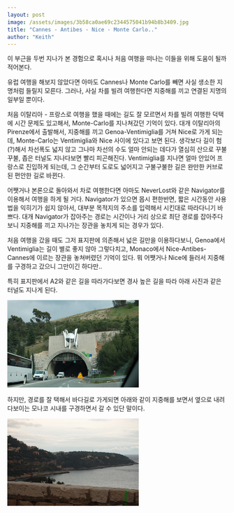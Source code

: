 ```yaml
---
layout: post
image: /assets/images/3b58ca0ae69c2344575041b94b8b3409.jpg
title: "Cannes - Antibes - Nice - Monte Carlo.."
author: "Keith"
---
```


이 부근을 두번 지나가 본 경험으로 혹시나 처음 여행을 떠나는 이들을 위해 도움이 될까 적어본다.

유럽 여행을 해보지 않았다면 아마도 Cannes나 Monte Carlo를 빼면 사실 생소한 지명처럼 들릴지 모른다. 그러나, 사실 차를 빌려 여행한다면 지중해를 끼고 연결된 지명의 일부일 뿐이다.

처음 이탈리아 - 프랑스로 여행을 했을 때에는 길도 잘 모르면서 차를 빌려 여행한 덕택에 시간 문제도 있고해서, Monte-Carlo를 지나쳐갔던 기억이 있다. 대개 이탈리아의 Pirenze에서 출발해서, 지중해를 끼고 Genoa-Ventimiglia를 거쳐 Nice로 가게 되는데, Monte-Carlo는 Ventimiglia와 Nice 사이에 있다고 보면 된다. 생각보다 길이 험(?)해서 차선폭도 넓지 않고 그나마 차선의 수도 얼마 안되는 데다가 열심히 산으로 꾸불 꾸불, 좁은 터널도 지나다보면 빨리 피곤해진다. Ventimiglia를 지나면 얼마 안있어 프랑스로 진입하게 되는데, 그 순간부터 도로도 넓어지고 구불구불한 길은 완만한 커브로 된 편안한 길로 바뀐다.

어쨋거나 본론으로 돌아와서 차로 여행한다면 아마도 NeverLost와 같은 Navigator를 이용해서 여행을 하게 될 거다. Navigator가 있으면 몹시 편한반면, 짧은 시간동안 사용법을 익히기가 쉽지 않아서, 대부분 목적지의 주소를 입력해서 시킨대로 따라다니기 바쁘다. 대개 Navigator가 잡아주는 경로는 시간이나 거리 상으로 최단 경로를 잡아주다보니 지중해를 끼고 지나가는 장관을 놓치게 되는 경우가 있다.

처음 여행을 갔을 때도 그저 표지판에 의존해서 넓은 길만을 이용하다보니, Genoa에서 Ventimiglia는 길이 별로 좋지 않아 그렇다치고, Monaco에서 Nice-Antibes-Cannes에 이르는 장관을 놓쳐버렸던 기억이 있다. 뭐 어쨋거나 Nice에 들러서 지중해를 구경하고 갔으니 그만이긴 하다만..

특히 표지판에서 A2와 같은 길을 따라가다보면 경사 높은 길을 따라 아래 사진과 같은 터널도 지나게 된다.

![image](/assets/images/3b58ca0ae69c2344575041b94b8b3409.jpg)

하지만, 경로를 잘 택해서 바다길로 가게되면 아래와 같이 지중해를 보면서 옆으로 내려다보이는 모나코 시내를 구경하면서 갈 수 있단 말이다.



![image](/assets/images/a1d914e84ef7d1970042f09b06540839.jpg)

